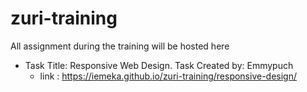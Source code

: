# zuri-training
All assignment during  the training will be hosted here

- Task Title: Responsive Web Design. Task Created by: Emmypuch
    - link : https://iemeka.github.io/zuri-training/responsive-design/
